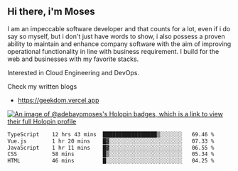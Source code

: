 ## Hi there, i'm Moses

I am an impeccable software developer and that counts for a lot, even if i do say so myself, but i don't just have words to show, i also possess a proven ability to maintain and enhance company software with the aim of improving operational functionality in line with business requirement. I build for the web and businesses with my favorite stacks.

Interested in Cloud Engineering and DevOps.

Check my written blogs
- https://geekdom.vercel.app

[![An image of @adebayomoses's Holopin badges, which is a link to view their full Holopin profile](https://holopin.me/adebayomoses)](https://holopin.io/@adebayomoses)

<!--START_SECTION:waka-->

```txt
TypeScript    12 hrs 43 mins  █████████████████▒░░░░░░░   69.46 %
Vue.js        1 hr 20 mins    █▓░░░░░░░░░░░░░░░░░░░░░░░   07.33 %
JavaScript    1 hr 11 mins    █▓░░░░░░░░░░░░░░░░░░░░░░░   06.55 %
CSS           58 mins         █▒░░░░░░░░░░░░░░░░░░░░░░░   05.34 %
HTML          46 mins         █░░░░░░░░░░░░░░░░░░░░░░░░   04.25 %
```

<!--END_SECTION:waka-->
